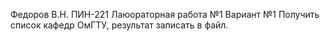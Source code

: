 Федоров В.Н. ПИН-221
Лаюораторная работа №1 Вариант №1
Получить список кафедр ОмГТУ, результат записать в файл.
